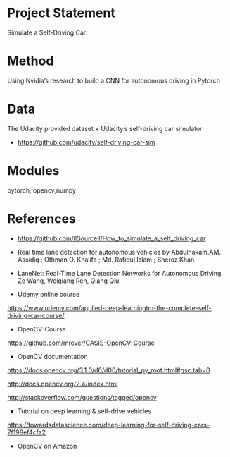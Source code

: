 # Project Statement

Simulate a Self-Driving Car

# Method

Using Nvidia’s research to build a CNN for autonomous driving in Pytorch

# Data

The Udacity provided dataset + Udacity’s self-driving car simulator

- https://github.com/udacity/self-driving-car-sim

# Modules

pytorch, opencv,numpy

# References

- https://github.com/llSourcell/How_to_simulate_a_self_driving_car

- Real time lane detection for autonomous vehicles by Abdulhakam.AM. Assidiq ; Othman O. Khalifa ; Md. Rafiqul Islam ; Sheroz Khan

- LaneNet: Real-Time Lane Detection Networks for Autonomous Driving, Ze Wang, Weiqiang Ren, Qiang Qiu

- Udemy online course

https://www.udemy.com/applied-deep-learningtm-the-complete-self-driving-car-course/

- OpenCV-Course

https://github.com/mrever/CASIS-OpenCV-Course

- OpenCV documentation

https://docs.opencv.org/3.1.0/d6/d00/tutorial_py_root.html#gsc.tab=0

http://docs.opencv.org/2.4/index.html

http://stackoverflow.com/questions/tagged/opencv

- Tutorial on deep learning & self-drive vehicles

https://towardsdatascience.com/deep-learning-for-self-driving-cars-7f198ef4cfa2

- OpenCV on Amazon
